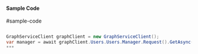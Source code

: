 #### Sample Code
#sample-code 

```C#

GraphServiceClient graphClient = new GraphServiceClient();
var manager = await graphClient.Users.Users.Manager.Request().GetAsync();
*** 

```